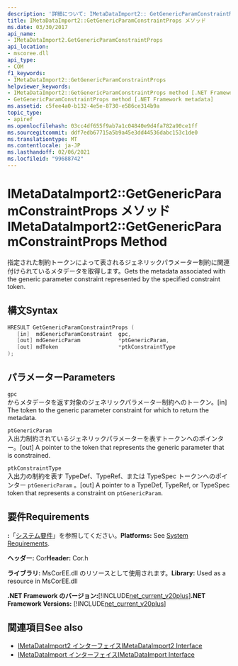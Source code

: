 ```yaml
---
description: '詳細について: IMetaDataImport2:: GetGenericParamConstraintProps メソッド'
title: IMetaDataImport2::GetGenericParamConstraintProps メソッド
ms.date: 03/30/2017
api_name:
- IMetaDataImport2.GetGenericParamConstraintProps
api_location:
- mscoree.dll
api_type:
- COM
f1_keywords:
- IMetaDataImport2::GetGenericParamConstraintProps
helpviewer_keywords:
- IMetaDataImport2::GetGenericParamConstraintProps method [.NET Framework metadata]
- GetGenericParamConstraintProps method [.NET Framework metadata]
ms.assetid: c5fee4a0-b132-4e5e-8730-e586ce314b9a
topic_type:
- apiref
ms.openlocfilehash: 03cc4df655f9ab7a1c04840e9d4fa782a90ce1ff
ms.sourcegitcommit: ddf7edb67715a5b9a45e3dd44536dabc153c1de0
ms.translationtype: MT
ms.contentlocale: ja-JP
ms.lasthandoff: 02/06/2021
ms.locfileid: "99688742"
---
```

# <a name="imetadataimport2getgenericparamconstraintprops-method"></a><span data-ttu-id="e8edd-103">IMetaDataImport2::GetGenericParamConstraintProps メソッド</span><span class="sxs-lookup"><span data-stu-id="e8edd-103">IMetaDataImport2::GetGenericParamConstraintProps Method</span></span>

<span data-ttu-id="e8edd-104">指定された制約トークンによって表されるジェネリックパラメーター制約に関連付けられているメタデータを取得します。</span><span class="sxs-lookup"><span data-stu-id="e8edd-104">Gets the metadata associated with the generic parameter constraint represented by the specified constraint token.</span></span>  
  
## <a name="syntax"></a><span data-ttu-id="e8edd-105">構文</span><span class="sxs-lookup"><span data-stu-id="e8edd-105">Syntax</span></span>  
  
```cpp  
HRESULT GetGenericParamConstraintProps (  
   [in]  mdGenericParamConstraint  gpc,  
   [out] mdGenericParam            *ptGenericParam,  
   [out] mdToken                   *ptkConstraintType  
);  
```  
  
## <a name="parameters"></a><span data-ttu-id="e8edd-106">パラメーター</span><span class="sxs-lookup"><span data-stu-id="e8edd-106">Parameters</span></span>  

 `gpc`  
 <span data-ttu-id="e8edd-107">からメタデータを返す対象のジェネリックパラメーター制約へのトークン。</span><span class="sxs-lookup"><span data-stu-id="e8edd-107">[in] The token to the generic parameter constraint for which to return the metadata.</span></span>  
  
 `ptGenericParam`  
 <span data-ttu-id="e8edd-108">入出力制約されているジェネリックパラメーターを表すトークンへのポインター。</span><span class="sxs-lookup"><span data-stu-id="e8edd-108">[out] A pointer to the token that represents the generic parameter that is constrained.</span></span>  
  
 `ptkConstraintType`  
 <span data-ttu-id="e8edd-109">入出力の制約を表す TypeDef、TypeRef、または TypeSpec トークンへのポインター `ptGenericParam` 。</span><span class="sxs-lookup"><span data-stu-id="e8edd-109">[out] A pointer to a TypeDef, TypeRef, or TypeSpec token that represents a constraint on `ptGenericParam`.</span></span>  
  
## <a name="requirements"></a><span data-ttu-id="e8edd-110">要件</span><span class="sxs-lookup"><span data-stu-id="e8edd-110">Requirements</span></span>  

 <span data-ttu-id="e8edd-111">**:**「[システム要件](../../get-started/system-requirements.md)」を参照してください。</span><span class="sxs-lookup"><span data-stu-id="e8edd-111">**Platforms:** See [System Requirements](../../get-started/system-requirements.md).</span></span>  
  
 <span data-ttu-id="e8edd-112">**ヘッダー:** Cor</span><span class="sxs-lookup"><span data-stu-id="e8edd-112">**Header:** Cor.h</span></span>  
  
 <span data-ttu-id="e8edd-113">**ライブラリ:** MsCorEE.dll のリソースとして使用されます。</span><span class="sxs-lookup"><span data-stu-id="e8edd-113">**Library:** Used as a resource in MsCorEE.dll</span></span>  
  
 <span data-ttu-id="e8edd-114">**.NET Framework のバージョン:**[!INCLUDE[net_current_v20plus](../../../../includes/net-current-v20plus-md.md)]</span><span class="sxs-lookup"><span data-stu-id="e8edd-114">**.NET Framework Versions:** [!INCLUDE[net_current_v20plus](../../../../includes/net-current-v20plus-md.md)]</span></span>  
  
## <a name="see-also"></a><span data-ttu-id="e8edd-115">関連項目</span><span class="sxs-lookup"><span data-stu-id="e8edd-115">See also</span></span>

- [<span data-ttu-id="e8edd-116">IMetaDataImport2 インターフェイス</span><span class="sxs-lookup"><span data-stu-id="e8edd-116">IMetaDataImport2 Interface</span></span>](imetadataimport2-interface.md)
- [<span data-ttu-id="e8edd-117">IMetaDataImport インターフェイス</span><span class="sxs-lookup"><span data-stu-id="e8edd-117">IMetaDataImport Interface</span></span>](imetadataimport-interface.md)
